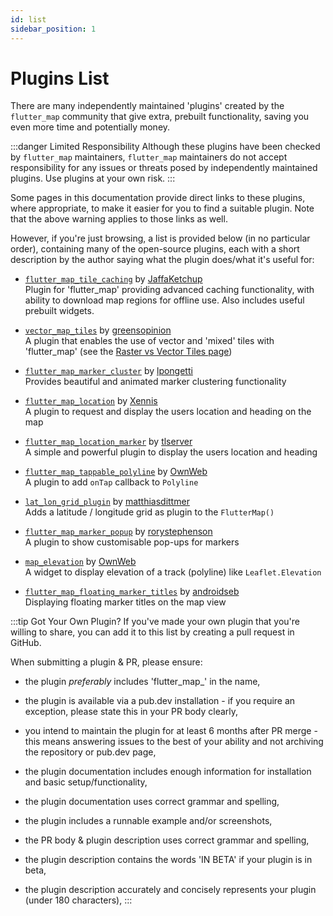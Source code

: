 ```yaml
---
id: list
sidebar_position: 1
---
```


# Plugins List

There are many independently maintained 'plugins' created by the `flutter_map` community that give extra, prebuilt functionality, saving you even more time and potentially money.

:::danger Limited Responsibility
Although these plugins have been checked by `flutter_map` maintainers, `flutter_map` maintainers do not accept responsibility for any issues or threats posed by independently maintained plugins. Use plugins at your own risk.
:::

Some pages in this documentation provide direct links to these plugins, where appropriate, to make it easier for you to find a suitable plugin. Note that the above warning applies to those links as well.

However, if you're just browsing, a list is provided below (in no particular order), containing many of the open-source plugins, each with a short description by the author saying what the plugin does/what it's useful for:

- [`flutter_map_tile_caching`](https://github.com/JaffaKetchup/flutter_map_tile_caching) by [JaffaKetchup](https://github.com/JaffaKetchup)  
Plugin for 'flutter_map' providing advanced caching functionality, with ability to download map regions for offline use. Also includes useful prebuilt widgets.

- [`vector_map_tiles`](https://github.com/greensopinion/flutter-vector-map-tiles) by [greensopinion](https://github.com/greensopinion)  
A plugin that enables the use of vector and 'mixed' tiles with 'flutter_map' (see the [Raster vs Vector Tiles page](/miscellaneous/raster-vs-vector-tiles))

- [`flutter_map_marker_cluster`](https://github.com/lpongetti/flutter_map_marker_cluster) by [lpongetti](https://github.com/lpongetti)  
Provides beautiful and animated marker clustering functionality

- [`flutter_map_location`](https://github.com/Xennis/flutter_map_location) by [Xennis](https://github.com/Xennis)  
A plugin to request and display the users location and heading on the map

- [`flutter_map_location_marker`](https://github.com/tlserver/flutter_map_location_marker) by [tlserver](https://github.com/tlserver)  
A simple and powerful plugin to display the users location and heading

- [`flutter_map_tappable_polyline`](https://github.com/OwnWeb/flutter_map_tappable_polyline) by [OwnWeb](https://github.com/OwnWeb)  
A plugin to add `onTap` callback to `Polyline`

- [`lat_lon_grid_plugin`](https://github.com/matthiasdittmer/lat_lon_grid_plugin) by [matthiasdittmer](https://github.com/matthiasdittmer)  
Adds a latitude / longitude grid as plugin to the `FlutterMap()`

- [`flutter_map_marker_popup`](https://github.com/rorystephenson/flutter_map_marker_popup) by [rorystephenson](https://github.com/rorystephenson)  
A plugin to show customisable pop-ups for markers

- [`map_elevation`](https://github.com/OwnWeb/map_elevation) by [OwnWeb](https://github.com/OwnWeb)  
A widget to display elevation of a track (polyline) like `Leaflet.Elevation`

- [`flutter_map_floating_marker_titles`](https://github.com/androidseb/flutter_map_floating_marker_titles) by [androidseb](https://github.com/androidseb)  
Displaying floating marker titles on the map view

:::tip Got Your Own Plugin?
If you've made your own plugin that you're willing to share, you can add it to this list by creating a pull request in GitHub.

When submitting a plugin & PR, please ensure:

- the plugin _preferably_ includes 'flutter\_map\_' in the name,
- the plugin is available via a pub.dev installation - if you require an exception, please state this in your PR body clearly,
- you intend to maintain the plugin for at least 6 months after PR merge - this means answering issues to the best of your ability and not archiving the repository or pub.dev page,


- the plugin documentation includes enough information for installation and basic setup/functionality,
- the plugin documentation uses correct grammar and spelling,
- the plugin includes a runnable example and/or screenshots,


- the PR body & plugin description uses correct grammar and spelling,
- the plugin description contains the words 'IN BETA' if your plugin is in beta,
- the plugin description accurately and concisely represents your plugin (under 180 characters),
:::
